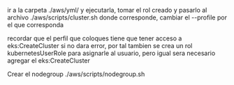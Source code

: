 ir a la carpeta ./aws/yml/ y ejecutarla, tomar el rol creado y pasarlo al archivo ./aws/scripts/cluster.sh donde corresponde, cambiar el --profile por el que corresponda

recordar que el perfil que coloques tiene que tener acceso a eks:CreateCluster si no dara error, por tal tambien se crea un rol kubernetesUserRole para asignarle al usuario, pero igual sera necesario agregar el eks:CreateCluster

Crear el nodegroup ./aws/scripts/nodegroup.sh

